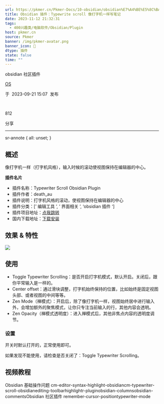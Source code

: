 ```yaml
---
url: https://pkmer.cn/Pkmer-Docs/10-obsidian/obsidian%E7%A4%BE%E5%8C%BA%E6%8F%92%E4%BB%B6/cm-typewriter-scroll-obsidian/
title: Obsidian 插件：Typewrite scroll 像打字机一样写笔记
date: 2023-11-12 21:32:31
tags:
  - 400兴趣类/电脑软件/Obsidian/Plugin
host: pkmer.cn
source: Pkmer
banner: /img/pkmer-avatar.png
banner_icon: 🔖
dtype: 插件
state: false
time: ""
---
```

<div class="menu-toggle"> <SidebarToggle client:idle ></SidebarToggle> </div>

obsidian 社区插件

[OS](https://pkmer.cn/authors/os)

于  2023-09-21 15:07  发布

 

812

分享

* * *

sr-annote { all: unset; }

## 概述

像打字机一样（打字机风格），输入时候的滚动使视图保持在编辑器的中心。

**插件名片**

*   插件名称：Typewriter Scroll Obsidian Plugin
*   插件作者：death_au
*   插件说明：打字机风格的滚动，使视图保持在编辑器的中心
*   插件分类：[’ 编辑工具 ’, ’ 界面相关 ’, ‘obsidian 插件 ‘]
*   插件项目地址：[点我跳转](https://github.com/deathau/cm-typewriter-scroll-obsidian)
*   国内下载地址：[下载安装](https://pkmer.cn/products/plugin/pluginMarket/?cm-typewriter-scroll-obsidian)

## 效果 & 特性

![](https://cdn.pkmer.cn/images/GIF%202023-4-30%209-57-43.gif!pkmer)

## 使用

*   Toggle Typewriter Scrolling：是否开启打字机模式，默认开启。关闭后，跟你平常输入是一样的。
*   Center offset：通过滑块调整，打字机始终保持的位置，比如始终是固定视图头部、或者视图的中间等等。
*   Zen Mode（禅模式）：开启后，除了像打字机一样，视图始终居中进行输入外，会增加额外的聚焦模式，让你只专注当前输入的行，其他内容会透明。
*   Zen Opacity（禅模式透明度）：进入禅模式后，其他非焦点内容的透明度调节。

### 设置

开关时默认打开的，正常使用即可。

如果发现不能使用，请检查是否关闭了：Toggle Typewriter Scrolling。

## 视频教程

Obsidian 基础操作问题 cm-editor-syntax-highlight-obsidiancm-typewriter-scroll-obsidianediting-toolbarhighlightr-pluginobsidian-columnsobsidian-commentsObsidian 社区插件 remember-cursor-positiontypewriter-mode